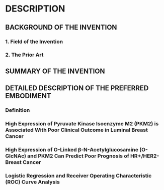 # DESCRIPTION

## BACKGROUND OF THE INVENTION

### 1. Field of the Invention

### 2. The Prior Art

## SUMMARY OF THE INVENTION

## DETAILED DESCRIPTION OF THE PREFERRED EMBODIMENT

### Definition

### High Expression of Pyruvate Kinase Isoenzyme M2 (PKM2) is Associated With Poor Clinical Outcome in Luminal Breast Cancer

### High Expression of O-Linked β-N-Acetylglucosamine (O-GlcNAc) and PKM2 Can Predict Poor Prognosis of HR+/HER2- Breast Cancer

### Logistic Regression and Receiver Operating Characteristic (ROC) Curve Analysis

